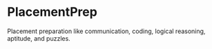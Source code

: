 # PlacementPrep
Placement preparation like communication, coding, logical reasoning, aptitude, and puzzles.
